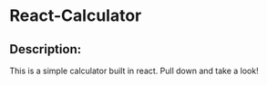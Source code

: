 # React-Calculator

## Description: 
This is a simple calculator built in react. Pull down and take a look!

